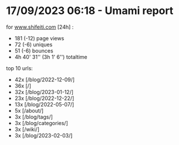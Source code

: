 # 17/09/2023 06:18 - Umami report
for www.shifeiti.com [24h] :

 - 181 (-12) page views
 - 72 (-6) uniques
 - 51 (-6) bounces
 - 4h 40' 31'' (3h 1' 6'') totaltime


top 10 urls:
 - 42x [/blog/2022-12-09/]
 - 36x [/]
 - 32x [/blog/2023-01-12/]
 - 23x [/blog/2022-12-22/]
 - 13x [/blog/2022-05-07/]
 - 5x [/about/]
 - 3x [/blog/tags/]
 - 3x [/blog/categories/]
 - 3x [/wiki/]
 - 3x [/blog/2023-02-03/]


